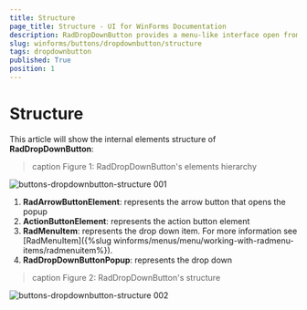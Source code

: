 ```yaml
---
title: Structure
page_title: Structure - UI for WinForms Documentation
description: RadDropDownButton provides a menu-like interface open from a button. Each of the items of RadDropDownButton can be set to perform an action when clicked.
slug: winforms/buttons/dropdownbutton/structure
tags: dropdownbutton
published: True
position: 1
---
```


# Structure

This article will show the internal elements structure of __RadDropDownButton__:

>caption Figure 1: RadDropDownButton's elements hierarchy

![buttons-dropdownbutton-structure 001](images/buttons-dropdownbutton-structure001.png)

1. __RadArrowButtonElement__: represents the arrow button that opens the popup
2. __ActionButtonElement__: represents the action button element
3. __RadMenuItem__: represents the drop down item. For more information see [RadMenuItem]({%slug winforms/menus/menu/working-with-radmenu-items/radmenuitem%}).
4. __RadDropDownButtonPopup__: represents the drop down

>caption Figure 2: RadDropDownButton's structure

![buttons-dropdownbutton-structure 002](images/buttons-dropdownbutton-structure002.png)

